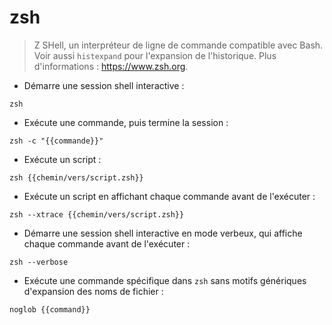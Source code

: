 # zsh

> Z SHell, un interpréteur de ligne de commande compatible avec Bash.
> Voir aussi `histexpand` pour l'expansion de l'historique.
> Plus d'informations : <https://www.zsh.org>.

- Démarre une session shell interactive :

`zsh`

- Exécute une commande, puis termine la session :

`zsh -c "{{commande}}"`

- Exécute un script :

`zsh {{chemin/vers/script.zsh}}`

- Exécute un script en affichant chaque commande avant de l'exécuter :

`zsh --xtrace {{chemin/vers/script.zsh}}`

- Démarre une session shell interactive en mode verbeux, qui affiche chaque commande avant de l'exécuter :

`zsh --verbose`

- Exécute une commande spécifique dans `zsh` sans motifs génériques d'expansion des noms de fichier :

`noglob {{command}}`
